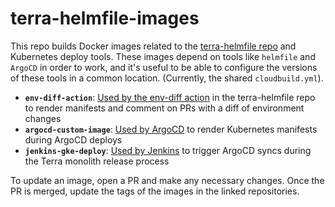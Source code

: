 # terra-helmfile-images

This repo builds Docker images related to the [terra-helmfile repo](https://github.com/broadinstitute/terra-helmfile) and Kubernetes deploy tools. These images depend on tools like `helmfile` and `ArgoCD` in order to work, and it's useful to be able to configure the versions of these tools in a common location. (Currently, the shared `cloudbuild.yml`).

* **`env-diff-action`**: [Used by the env-diff action](https://github.com/broadinstitute/terra-helmfile/blob/master/.github/actions/env-diff/action.yml) in the terra-helmfile repo to render manifests and comment on PRs with a diff of environment changes
* **`argocd-custom-image`**: [Used by ArgoCD](https://github.com/broadinstitute/terra-helm-definitions/search?q=argocd-custom) to render Kubernetes manifests during ArgoCD deploys
* **`jenkins-gke-deploy`**: [Used by Jenkins](https://github.com/broadinstitute/dsp-jenkins/search?q=jenkins-terra-gke-deploy) to trigger ArgoCD syncs during the Terra monolith release process

To update an image, open a PR and make any necessary changes. Once the PR is merged, update the tags of the images in the linked repositories.
